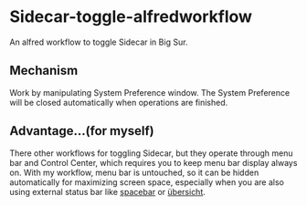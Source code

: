 # Sidecar-toggle-alfredworkflow

An alfred workflow to toggle Sidecar in Big Sur.

## Mechanism

Work by manipulating System Preference window. The System Preference will be closed automatically when operations are finished.

## Advantage...(for myself)

There other workflows for toggling Sidecar, but they operate through menu bar and Control Center, which requires you to keep menu bar display always on. With my workflow, menu bar is untouched, so it can be hidden automatically for maximizing screen space, especially when you are also using external status bar like [spacebar](https://github.com/cmacrae/spacebar) or [übersicht](https://github.com/felixhageloh/uebersicht).
